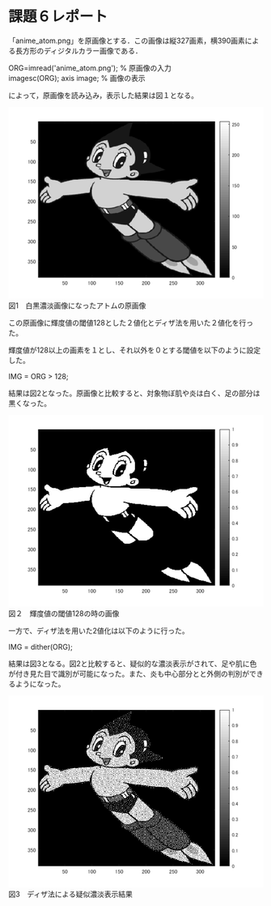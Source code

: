 # 課題６レポート

「anime_atom.png」を原画像とする．この画像は縦327画素，横390画素による長方形のディジタルカラー画像である．

ORG=imread('anime_atom.png'); % 原画像の入力  
imagesc(ORG); axis image; % 画像の表示

によって，原画像を読み込み，表示した結果は図１となる。

![原画像](https://github.com/Takuyaz/lecture_image_processing/blob/master/image/kadai6/gennga.png)  
図1　白黒濃淡画像になったアトムの原画像

この原画像に輝度値の閾値128とした２値化とディザ法を用いた２値化を行った。

輝度値が128以上の画素を１とし、それ以外を０とする閾値を以下のように設定した。

IMG = ORG > 128;

結果は図2となった。原画像と比較すると、対象物ぼ肌や炎は白く、足の部分は黒くなった。

![原画像](https://github.com/Takuyaz/lecture_image_processing/blob/master/image/kadai6/T128.png)  
図２　輝度値の閾値128の時の画像

一方で、ディザ法を用いた2値化は以下のように行った。

IMG = dither(ORG);

結果は図3となる。図2と比較すると、疑似的な濃淡表示がされて、足や肌に色が付き見た目で識別が可能になった。また、炎も中心部分とと外側の判別ができるようになった。

![原画像](https://github.com/Takuyaz/lecture_image_processing/blob/master/image/kadai6/ディザ.png)  
図3　ディザ法による疑似濃淡表示結果
